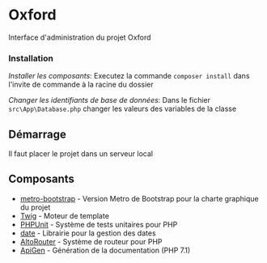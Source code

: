 # Oxford

Interface d'administration du projet Oxford

### Installation

_Installer les composants_: Executez la commande ``composer install`` dans l'invite de commande à la racine du dossier

_Changer les identifiants de base de données_: Dans le fichier ``src\App\Database.php`` changer les valeurs des variables de la classe

## Démarrage

Il faut placer le projet dans un serveur local

## Composants

* [metro-bootstrap](http://talkslab.github.io/metro-bootstrap/) - Version Metro de Bootstrap pour la charte graphique du projet
* [Twig](https://twig.symfony.com/doc/2.x/) - Moteur de template
* [PHPUnit](https://phpunit.de) - Système de tests unitaires pour PHP
* [date](https://github.com/jenssegers/date) - Librairie pour la gestion des dates
* [AltoRouter](http://altorouter.com) - Système de routeur pour PHP
* [ApiGen](https://github.com/ApiGen/ApiGen) - Génération de la documentation (PHP 7.1)
